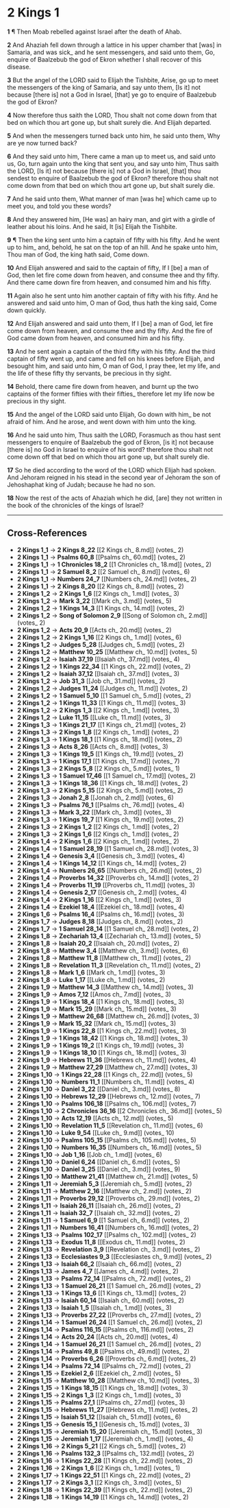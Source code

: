 # 2 Kings 1

**1** ¶ Then Moab rebelled against Israel after the death of Ahab.

**2** And Ahaziah fell down through a lattice in his upper chamber that [was] in Samaria, and was sick_ and he sent messengers, and said unto them, Go, enquire of Baalzebub the god of Ekron whether I shall recover of this disease.

**3** But the angel of the LORD said to Elijah the Tishbite, Arise, go up to meet the messengers of the king of Samaria, and say unto them, [Is it] not because [there is] not a God in Israel, [that] ye go to enquire of Baalzebub the god of Ekron?

**4** Now therefore thus saith the LORD, Thou shalt not come down from that bed on which thou art gone up, but shalt surely die. And Elijah departed.

**5** And when the messengers turned back unto him, he said unto them, Why are ye now turned back?

**6** And they said unto him, There came a man up to meet us, and said unto us, Go, turn again unto the king that sent you, and say unto him, Thus saith the LORD, [Is it] not because [there is] not a God in Israel, [that] thou sendest to enquire of Baalzebub the god of Ekron? therefore thou shalt not come down from that bed on which thou art gone up, but shalt surely die.

**7** And he said unto them, What manner of man [was he] which came up to meet you, and told you these words?

**8** And they answered him, [He was] an hairy man, and girt with a girdle of leather about his loins. And he said, It [is] Elijah the Tishbite.

**9** ¶ Then the king sent unto him a captain of fifty with his fifty. And he went up to him_ and, behold, he sat on the top of an hill. And he spake unto him, Thou man of God, the king hath said, Come down.

**10** And Elijah answered and said to the captain of fifty, If I [be] a man of God, then let fire come down from heaven, and consume thee and thy fifty. And there came down fire from heaven, and consumed him and his fifty.

**11** Again also he sent unto him another captain of fifty with his fifty. And he answered and said unto him, O man of God, thus hath the king said, Come down quickly.

**12** And Elijah answered and said unto them, If I [be] a man of God, let fire come down from heaven, and consume thee and thy fifty. And the fire of God came down from heaven, and consumed him and his fifty.

**13** And he sent again a captain of the third fifty with his fifty. And the third captain of fifty went up, and came and fell on his knees before Elijah, and besought him, and said unto him, O man of God, I pray thee, let my life, and the life of these fifty thy servants, be precious in thy sight.

**14** Behold, there came fire down from heaven, and burnt up the two captains of the former fifties with their fifties_ therefore let my life now be precious in thy sight.

**15** And the angel of the LORD said unto Elijah, Go down with him_ be not afraid of him. And he arose, and went down with him unto the king.

**16** And he said unto him, Thus saith the LORD, Forasmuch as thou hast sent messengers to enquire of Baalzebub the god of Ekron, [is it] not because [there is] no God in Israel to enquire of his word? therefore thou shalt not come down off that bed on which thou art gone up, but shalt surely die.

**17** So he died according to the word of the LORD which Elijah had spoken. And Jehoram reigned in his stead in the second year of Jehoram the son of Jehoshaphat king of Judah; because he had no son.

**18** Now the rest of the acts of Ahaziah which he did, [are] they not written in the book of the chronicles of the kings of Israel?

---

## Cross-References

- **2 Kings 1_1** → **2 Kings 8_22** [[2 Kings ch_ 8.md]] (votes_ 2)
- **2 Kings 1_1** → **Psalms 60_8** [[Psalms ch_ 60.md]] (votes_ 2)
- **2 Kings 1_1** → **1 Chronicles 18_2** [[1 Chronicles ch_ 18.md]] (votes_ 2)
- **2 Kings 1_1** → **2 Samuel 8_2** [[2 Samuel ch_ 8.md]] (votes_ 6)
- **2 Kings 1_1** → **Numbers 24_7** [[Numbers ch_ 24.md]] (votes_ 2)
- **2 Kings 1_1** → **2 Kings 8_20** [[2 Kings ch_ 8.md]] (votes_ 2)
- **2 Kings 1_2** → **2 Kings 1_6** [[2 Kings ch_ 1.md]] (votes_ 3)
- **2 Kings 1_2** → **Mark 3_22** [[Mark ch_ 3.md]] (votes_ 5)
- **2 Kings 1_2** → **1 Kings 14_3** [[1 Kings ch_ 14.md]] (votes_ 2)
- **2 Kings 1_2** → **Song of Solomon 2_9** [[Song of Solomon ch_ 2.md]] (votes_ 2)
- **2 Kings 1_2** → **Acts 20_9** [[Acts ch_ 20.md]] (votes_ 2)
- **2 Kings 1_2** → **2 Kings 1_16** [[2 Kings ch_ 1.md]] (votes_ 6)
- **2 Kings 1_2** → **Judges 5_28** [[Judges ch_ 5.md]] (votes_ 2)
- **2 Kings 1_2** → **Matthew 10_25** [[Matthew ch_ 10.md]] (votes_ 5)
- **2 Kings 1_2** → **Isaiah 37_19** [[Isaiah ch_ 37.md]] (votes_ 4)
- **2 Kings 1_2** → **1 Kings 22_34** [[1 Kings ch_ 22.md]] (votes_ 2)
- **2 Kings 1_2** → **Isaiah 37_12** [[Isaiah ch_ 37.md]] (votes_ 3)
- **2 Kings 1_2** → **Job 31_3** [[Job ch_ 31.md]] (votes_ 2)
- **2 Kings 1_2** → **Judges 11_24** [[Judges ch_ 11.md]] (votes_ 2)
- **2 Kings 1_2** → **1 Samuel 5_10** [[1 Samuel ch_ 5.md]] (votes_ 2)
- **2 Kings 1_2** → **1 Kings 11_33** [[1 Kings ch_ 11.md]] (votes_ 3)
- **2 Kings 1_2** → **2 Kings 1_3** [[2 Kings ch_ 1.md]] (votes_ 3)
- **2 Kings 1_2** → **Luke 11_15** [[Luke ch_ 11.md]] (votes_ 3)
- **2 Kings 1_3** → **1 Kings 21_17** [[1 Kings ch_ 21.md]] (votes_ 2)
- **2 Kings 1_3** → **2 Kings 1_8** [[2 Kings ch_ 1.md]] (votes_ 2)
- **2 Kings 1_3** → **1 Kings 18_1** [[1 Kings ch_ 18.md]] (votes_ 2)
- **2 Kings 1_3** → **Acts 8_26** [[Acts ch_ 8.md]] (votes_ 3)
- **2 Kings 1_3** → **1 Kings 19_5** [[1 Kings ch_ 19.md]] (votes_ 2)
- **2 Kings 1_3** → **1 Kings 17_1** [[1 Kings ch_ 17.md]] (votes_ 7)
- **2 Kings 1_3** → **2 Kings 5_8** [[2 Kings ch_ 5.md]] (votes_ 1)
- **2 Kings 1_3** → **1 Samuel 17_46** [[1 Samuel ch_ 17.md]] (votes_ 2)
- **2 Kings 1_3** → **1 Kings 18_36** [[1 Kings ch_ 18.md]] (votes_ 2)
- **2 Kings 1_3** → **2 Kings 5_15** [[2 Kings ch_ 5.md]] (votes_ 2)
- **2 Kings 1_3** → **Jonah 2_8** [[Jonah ch_ 2.md]] (votes_ 6)
- **2 Kings 1_3** → **Psalms 76_1** [[Psalms ch_ 76.md]] (votes_ 4)
- **2 Kings 1_3** → **Mark 3_22** [[Mark ch_ 3.md]] (votes_ 3)
- **2 Kings 1_3** → **1 Kings 19_7** [[1 Kings ch_ 19.md]] (votes_ 2)
- **2 Kings 1_3** → **2 Kings 1_2** [[2 Kings ch_ 1.md]] (votes_ 2)
- **2 Kings 1_3** → **2 Kings 1_6** [[2 Kings ch_ 1.md]] (votes_ 2)
- **2 Kings 1_4** → **2 Kings 1_6** [[2 Kings ch_ 1.md]] (votes_ 2)
- **2 Kings 1_4** → **1 Samuel 28_19** [[1 Samuel ch_ 28.md]] (votes_ 3)
- **2 Kings 1_4** → **Genesis 3_4** [[Genesis ch_ 3.md]] (votes_ 4)
- **2 Kings 1_4** → **1 Kings 14_12** [[1 Kings ch_ 14.md]] (votes_ 2)
- **2 Kings 1_4** → **Numbers 26_65** [[Numbers ch_ 26.md]] (votes_ 2)
- **2 Kings 1_4** → **Proverbs 14_32** [[Proverbs ch_ 14.md]] (votes_ 2)
- **2 Kings 1_4** → **Proverbs 11_19** [[Proverbs ch_ 11.md]] (votes_ 3)
- **2 Kings 1_4** → **Genesis 2_17** [[Genesis ch_ 2.md]] (votes_ 4)
- **2 Kings 1_4** → **2 Kings 1_16** [[2 Kings ch_ 1.md]] (votes_ 3)
- **2 Kings 1_4** → **Ezekiel 18_4** [[Ezekiel ch_ 18.md]] (votes_ 4)
- **2 Kings 1_6** → **Psalms 16_4** [[Psalms ch_ 16.md]] (votes_ 3)
- **2 Kings 1_7** → **Judges 8_18** [[Judges ch_ 8.md]] (votes_ 2)
- **2 Kings 1_7** → **1 Samuel 28_14** [[1 Samuel ch_ 28.md]] (votes_ 2)
- **2 Kings 1_8** → **Zechariah 13_4** [[Zechariah ch_ 13.md]] (votes_ 5)
- **2 Kings 1_8** → **Isaiah 20_2** [[Isaiah ch_ 20.md]] (votes_ 2)
- **2 Kings 1_8** → **Matthew 3_4** [[Matthew ch_ 3.md]] (votes_ 6)
- **2 Kings 1_8** → **Matthew 11_8** [[Matthew ch_ 11.md]] (votes_ 2)
- **2 Kings 1_8** → **Revelation 11_3** [[Revelation ch_ 11.md]] (votes_ 2)
- **2 Kings 1_8** → **Mark 1_6** [[Mark ch_ 1.md]] (votes_ 3)
- **2 Kings 1_8** → **Luke 1_17** [[Luke ch_ 1.md]] (votes_ 2)
- **2 Kings 1_9** → **Matthew 14_3** [[Matthew ch_ 14.md]] (votes_ 3)
- **2 Kings 1_9** → **Amos 7_12** [[Amos ch_ 7.md]] (votes_ 3)
- **2 Kings 1_9** → **1 Kings 18_4** [[1 Kings ch_ 18.md]] (votes_ 3)
- **2 Kings 1_9** → **Mark 15_29** [[Mark ch_ 15.md]] (votes_ 3)
- **2 Kings 1_9** → **Matthew 26_68** [[Matthew ch_ 26.md]] (votes_ 3)
- **2 Kings 1_9** → **Mark 15_32** [[Mark ch_ 15.md]] (votes_ 3)
- **2 Kings 1_9** → **1 Kings 22_8** [[1 Kings ch_ 22.md]] (votes_ 3)
- **2 Kings 1_9** → **1 Kings 18_42** [[1 Kings ch_ 18.md]] (votes_ 3)
- **2 Kings 1_9** → **1 Kings 19_2** [[1 Kings ch_ 19.md]] (votes_ 3)
- **2 Kings 1_9** → **1 Kings 18_10** [[1 Kings ch_ 18.md]] (votes_ 3)
- **2 Kings 1_9** → **Hebrews 11_36** [[Hebrews ch_ 11.md]] (votes_ 4)
- **2 Kings 1_9** → **Matthew 27_29** [[Matthew ch_ 27.md]] (votes_ 3)
- **2 Kings 1_10** → **1 Kings 22_28** [[1 Kings ch_ 22.md]] (votes_ 5)
- **2 Kings 1_10** → **Numbers 11_1** [[Numbers ch_ 11.md]] (votes_ 4)
- **2 Kings 1_10** → **Daniel 3_22** [[Daniel ch_ 3.md]] (votes_ 8)
- **2 Kings 1_10** → **Hebrews 12_29** [[Hebrews ch_ 12.md]] (votes_ 7)
- **2 Kings 1_10** → **Psalms 106_18** [[Psalms ch_ 106.md]] (votes_ 7)
- **2 Kings 1_10** → **2 Chronicles 36_16** [[2 Chronicles ch_ 36.md]] (votes_ 5)
- **2 Kings 1_10** → **Acts 12_19** [[Acts ch_ 12.md]] (votes_ 5)
- **2 Kings 1_10** → **Revelation 11_5** [[Revelation ch_ 11.md]] (votes_ 6)
- **2 Kings 1_10** → **Luke 9_54** [[Luke ch_ 9.md]] (votes_ 10)
- **2 Kings 1_10** → **Psalms 105_15** [[Psalms ch_ 105.md]] (votes_ 5)
- **2 Kings 1_10** → **Numbers 16_35** [[Numbers ch_ 16.md]] (votes_ 5)
- **2 Kings 1_10** → **Job 1_16** [[Job ch_ 1.md]] (votes_ 6)
- **2 Kings 1_10** → **Daniel 6_24** [[Daniel ch_ 6.md]] (votes_ 5)
- **2 Kings 1_10** → **Daniel 3_25** [[Daniel ch_ 3.md]] (votes_ 9)
- **2 Kings 1_10** → **Matthew 21_41** [[Matthew ch_ 21.md]] (votes_ 5)
- **2 Kings 1_11** → **Jeremiah 5_3** [[Jeremiah ch_ 5.md]] (votes_ 2)
- **2 Kings 1_11** → **Matthew 2_16** [[Matthew ch_ 2.md]] (votes_ 2)
- **2 Kings 1_11** → **Proverbs 29_12** [[Proverbs ch_ 29.md]] (votes_ 2)
- **2 Kings 1_11** → **Isaiah 26_11** [[Isaiah ch_ 26.md]] (votes_ 2)
- **2 Kings 1_11** → **Isaiah 32_7** [[Isaiah ch_ 32.md]] (votes_ 2)
- **2 Kings 1_11** → **1 Samuel 6_9** [[1 Samuel ch_ 6.md]] (votes_ 2)
- **2 Kings 1_11** → **Numbers 16_41** [[Numbers ch_ 16.md]] (votes_ 2)
- **2 Kings 1_13** → **Psalms 102_17** [[Psalms ch_ 102.md]] (votes_ 2)
- **2 Kings 1_13** → **Exodus 11_8** [[Exodus ch_ 11.md]] (votes_ 2)
- **2 Kings 1_13** → **Revelation 3_9** [[Revelation ch_ 3.md]] (votes_ 2)
- **2 Kings 1_13** → **Ecclesiastes 9_3** [[Ecclesiastes ch_ 9.md]] (votes_ 2)
- **2 Kings 1_13** → **Isaiah 66_2** [[Isaiah ch_ 66.md]] (votes_ 2)
- **2 Kings 1_13** → **James 4_7** [[James ch_ 4.md]] (votes_ 2)
- **2 Kings 1_13** → **Psalms 72_14** [[Psalms ch_ 72.md]] (votes_ 2)
- **2 Kings 1_13** → **1 Samuel 26_21** [[1 Samuel ch_ 26.md]] (votes_ 2)
- **2 Kings 1_13** → **1 Kings 13_6** [[1 Kings ch_ 13.md]] (votes_ 2)
- **2 Kings 1_13** → **Isaiah 60_14** [[Isaiah ch_ 60.md]] (votes_ 2)
- **2 Kings 1_13** → **Isaiah 1_5** [[Isaiah ch_ 1.md]] (votes_ 3)
- **2 Kings 1_13** → **Proverbs 27_22** [[Proverbs ch_ 27.md]] (votes_ 2)
- **2 Kings 1_14** → **1 Samuel 26_24** [[1 Samuel ch_ 26.md]] (votes_ 2)
- **2 Kings 1_14** → **Psalms 116_15** [[Psalms ch_ 116.md]] (votes_ 2)
- **2 Kings 1_14** → **Acts 20_24** [[Acts ch_ 20.md]] (votes_ 4)
- **2 Kings 1_14** → **1 Samuel 26_21** [[1 Samuel ch_ 26.md]] (votes_ 2)
- **2 Kings 1_14** → **Psalms 49_8** [[Psalms ch_ 49.md]] (votes_ 2)
- **2 Kings 1_14** → **Proverbs 6_26** [[Proverbs ch_ 6.md]] (votes_ 2)
- **2 Kings 1_14** → **Psalms 72_14** [[Psalms ch_ 72.md]] (votes_ 2)
- **2 Kings 1_15** → **Ezekiel 2_6** [[Ezekiel ch_ 2.md]] (votes_ 5)
- **2 Kings 1_15** → **Matthew 10_28** [[Matthew ch_ 10.md]] (votes_ 3)
- **2 Kings 1_15** → **1 Kings 18_15** [[1 Kings ch_ 18.md]] (votes_ 3)
- **2 Kings 1_15** → **2 Kings 1_3** [[2 Kings ch_ 1.md]] (votes_ 3)
- **2 Kings 1_15** → **Psalms 27_1** [[Psalms ch_ 27.md]] (votes_ 3)
- **2 Kings 1_15** → **Hebrews 11_27** [[Hebrews ch_ 11.md]] (votes_ 2)
- **2 Kings 1_15** → **Isaiah 51_12** [[Isaiah ch_ 51.md]] (votes_ 6)
- **2 Kings 1_15** → **Genesis 15_1** [[Genesis ch_ 15.md]] (votes_ 3)
- **2 Kings 1_15** → **Jeremiah 15_20** [[Jeremiah ch_ 15.md]] (votes_ 3)
- **2 Kings 1_15** → **Jeremiah 1_17** [[Jeremiah ch_ 1.md]] (votes_ 4)
- **2 Kings 1_16** → **2 Kings 5_21** [[2 Kings ch_ 5.md]] (votes_ 2)
- **2 Kings 1_16** → **Psalms 132_3** [[Psalms ch_ 132.md]] (votes_ 2)
- **2 Kings 1_16** → **1 Kings 22_28** [[1 Kings ch_ 22.md]] (votes_ 2)
- **2 Kings 1_16** → **2 Kings 1_6** [[2 Kings ch_ 1.md]] (votes_ 1)
- **2 Kings 1_17** → **1 Kings 22_51** [[1 Kings ch_ 22.md]] (votes_ 2)
- **2 Kings 1_17** → **2 Kings 3_1** [[2 Kings ch_ 3.md]] (votes_ 5)
- **2 Kings 1_18** → **1 Kings 22_39** [[1 Kings ch_ 22.md]] (votes_ 2)
- **2 Kings 1_18** → **1 Kings 14_19** [[1 Kings ch_ 14.md]] (votes_ 2)
